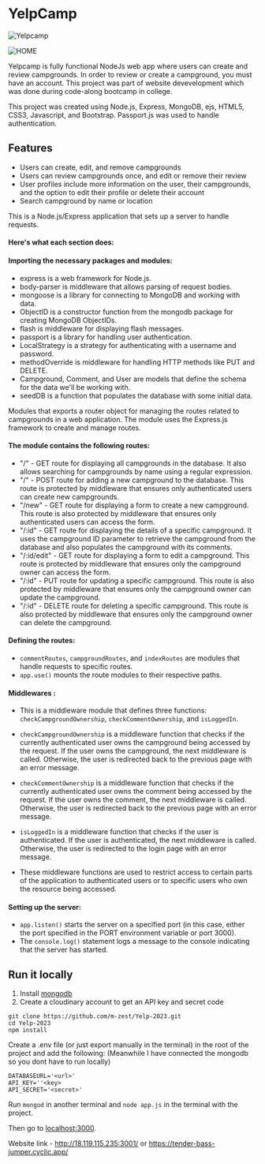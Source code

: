 # YelpCamp

![Yelpcamp](https://user-images.githubusercontent.com/55718487/225575343-6a6f7982-c336-4452-a638-f5e58a9916c7.jpeg)

![HOME](https://user-images.githubusercontent.com/55718487/225570167-5cc232f8-b95c-43e4-be8c-72c4957dcc4c.jpeg)


Yelpcamp is fully functional NodeJs web app where users can create and review campgrounds. In order to review or create a campground, you must have an account. This project was part of website devevelopment which was done during code-along bootcamp in college.

This project was created using Node.js, Express, MongoDB, ejs, HTML5, CSS3, Javascript, and Bootstrap. Passport.js was used to handle authentication.  

## Features
* Users can create, edit, and remove campgrounds
* Users can review campgrounds once, and edit or remove their review
* User profiles include more information on the user, their campgrounds, and the option to edit their profile or delete their account
* Search campground by name or location

This is a Node.js/Express application that sets up a server to handle requests.

#### Here's what each section does:

#### Importing the necessary packages and modules:

* express is a web framework for Node.js.
* body-parser is middleware that allows parsing of request bodies.
* mongoose is a library for connecting to MongoDB and working with data.
* ObjectID is a constructor function from the mongodb package for creating MongoDB ObjectIDs.
* flash is middleware for displaying flash messages.
* passport is a library for handling user authentication.
* LocalStrategy is a strategy for authenticating with a username and password.
* methodOverride is middleware for handling HTTP methods like PUT and DELETE.
* Campground, Comment, and User are models that define the schema for the data we'll be working with.
* seedDB is a function that populates the database with some initial data.

Modules that exports a router object for managing the routes related to campgrounds in a web application. The module uses the Express.js framework to create and manage routes.

#### The module contains the following routes:

* "/" - GET route for displaying all campgrounds in the database. It also allows searching for campgrounds by name using a regular expression.
* "/" - POST route for adding a new campground to the database. This route is protected by middleware that ensures only authenticated users can create new campgrounds.
* "/new" - GET route for displaying a form to create a new campground. This route is also protected by middleware that ensures only authenticated users can access the form.
* "/:id" - GET route for displaying the details of a specific campground. It uses the campground ID parameter to retrieve the campground from the database and also populates the campground with its comments.
* "/:id/edit" - GET route for displaying a form to edit a campground. This route is protected by middleware that ensures only the campground owner can access the form.
* "/:id" - PUT route for updating a specific campground. This route is also protected by middleware that ensures only the campground owner can update the campground.
* "/:id" - DELETE route for deleting a specific campground. This route is also protected by middleware that ensures only the campground owner can delete the campground.
 
#### Defining the routes:

* `commentRoutes`, `campgroundRoutes`, and `indexRoutes` are modules that handle requests to specific routes.
* `app.use()` mounts the route modules to their respective paths.

#### Middlewares :

* This is a middleware module that defines three functions: `checkCampgroundOwnership`, `checkCommentOwnership`, and `isLoggedIn`.

* `checkCampgroundOwnership` is a middleware function that checks if the currently authenticated user owns the campground being accessed by the request. If the user owns the campground, the next middleware is called. Otherwise, the user is redirected back to the previous page with an error message.

* `checkCommentOwnership` is a middleware function that checks if the currently authenticated user owns the comment being accessed by the request. If the user owns the comment, the next middleware is called. Otherwise, the user is redirected back to the previous page with an error message.

* `isLoggedIn` is a middleware function that checks if the user is authenticated. If the user is authenticated, the next middleware is called. Otherwise, the user is redirected to the login page with an error message.

* These middleware functions are used to restrict access to certain parts of the application to authenticated users or to specific users who own the resource being accessed.

#### Setting up the server:

* `app.listen()` starts the server on a specified port (in this case, either the port specified in the PORT environment variable or port 3000).
* The `console.log()` statement logs a message to the console indicating that the server has started.

## Run it locally
1. Install [mongodb](https://www.mongodb.com/)
2. Create a cloudinary account to get an API key and secret code

```
git clone https://github.com/m-zest/Yelp-2023.git
cd Yelp-2023
npm install
```

Create a .env file (or just export manually in the terminal) in the root of the project and add the following:  (Meanwhile I have connected the mongodb so you dont have to run locally)

```
DATABASEURL='<url>'
API_KEY=''<key>
API_SECRET='<secret>'
```

Run ```mongod``` in another terminal and ```node app.js``` in the terminal with the project.  

Then go to [localhost:3000](http://localhost:3000/).

Website link - http://18.119.115.235:3001/ or https://tender-bass-jumper.cyclic.app/ 




